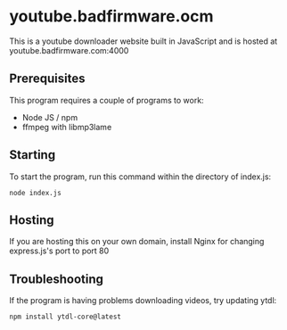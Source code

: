 # youtube.badfirmware.ocm
This is a youtube downloader website built in JavaScript and is hosted at youtube.badfirmware.com:4000

## Prerequisites
This program requires a couple of programs to work:
- Node JS / npm
- ffmpeg with libmp3lame

## Starting
To start the program, run this command within the directory of index.js:
```
node index.js
```
## Hosting
If you are hosting this on your own domain, install Nginx for changing express.js's port to port 80

## Troubleshooting
If the program is having problems downloading videos, try updating ytdl:
```
npm install ytdl-core@latest
```
